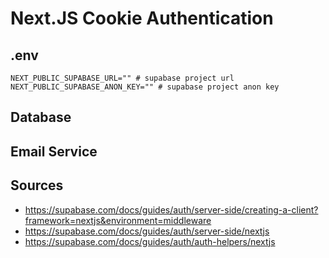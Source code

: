 # Next.JS Cookie Authentication

## .env

```.env
NEXT_PUBLIC_SUPABASE_URL="" # supabase project url
NEXT_PUBLIC_SUPABASE_ANON_KEY="" # supabase project anon key
```

## Database

## Email Service

## Sources

* <https://supabase.com/docs/guides/auth/server-side/creating-a-client?framework=nextjs&environment=middleware>
* <https://supabase.com/docs/guides/auth/server-side/nextjs>
* <https://supabase.com/docs/guides/auth/auth-helpers/nextjs>
